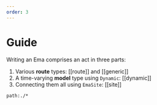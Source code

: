 ```yaml
---
order: 3
---
```


# Guide

Writing an Ema comprises an act in three parts:

1. Various **route** types: [[route]] and [[generic]]
1. A time-varying **model** type using `Dynamic`: [[dynamic]]
2. Connecting them all using `EmaSite`: [[site]]

```query
path:./*
```
